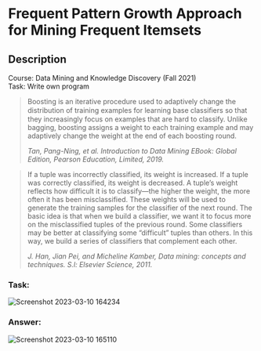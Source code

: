 # Frequent Pattern Growth Approach for Mining Frequent Itemsets
## Description
Course: Data Mining and Knowledge Discovery (Fall 2021) <br />
Task: Write own program


>Boosting is an iterative procedure used to adaptively change the distribution of training examples for learning base classiﬁers so that they increasingly focus on examples that are hard to classify. Unlike bagging, boosting assigns a weight to each training example and may adaptively change the weight at the end of each boosting round.
>
> *Tan, Pang-Ning, et al. Introduction to Data Mining EBook: Global Edition, Pearson Education, Limited, 2019.*

>If a tuple was incorrectly classified, its weight is increased. If a tuple was correctly classified, its weight is decreased. A tuple’s weight reflects how difficult it is to classify—the higher the weight, the more often it has been misclassified. These weights will be used to generate the training samples for the classifier of the next round. The basic idea is that when we build a classifier, we want it to focus more on the misclassified tuples of the previous round. Some classifiers may be better at classifying some “difficult” tuples than others. In this way, we build a series of classifiers that complement each other.
>
> *J. Han, Jian Pei, and Micheline Kamber, Data mining: concepts and techniques. S.l: Elsevier Science, 2011.*


### Task:
![Screenshot 2023-03-10 164234](https://user-images.githubusercontent.com/101310529/224269020-51824782-cacb-41dd-85df-94e276e8f536.png)


### Answer:
![Screenshot 2023-03-10 165110](https://user-images.githubusercontent.com/101310529/224269256-aed414b9-d8aa-49be-a87b-d33787837fa0.png)
